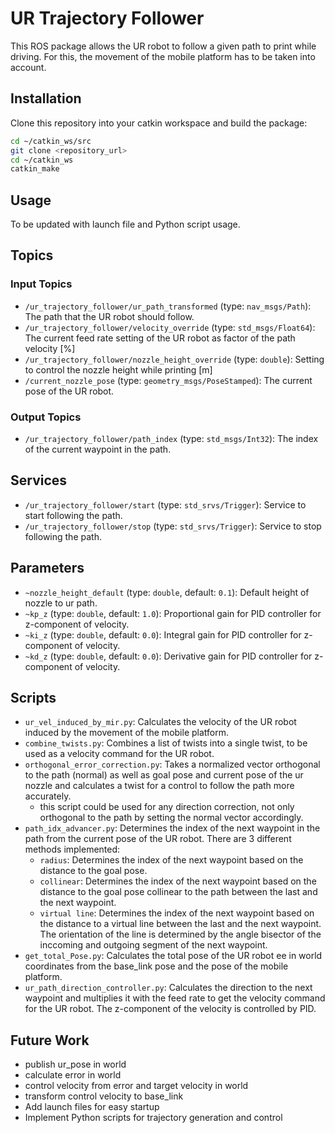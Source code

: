 # UR Trajectory Follower

This ROS package allows the UR robot to follow a given path to print while driving. For this, the movement of the mobile platform has to be taken into account.


## Installation
Clone this repository into your catkin workspace and build the package:
```sh
cd ~/catkin_ws/src
git clone <repository_url>
cd ~/catkin_ws
catkin_make
```

## Usage
To be updated with launch file and Python script usage.

## Topics

### Input Topics
- `/ur_trajectory_follower/ur_path_transformed` (type: `nav_msgs/Path`): The path that the UR robot should follow.
- `/ur_trajectory_follower/velocity_override` (type: `std_msgs/Float64`): The current feed rate setting of the UR robot as factor of the path velocity [%]
- `/ur_trajectory_follower/nozzle_height_override` (type: `double`): Setting to control the nozzle height while printing [m]
- `/current_nozzle_pose` (type: `geometry_msgs/PoseStamped`): The current pose of the UR robot.

### Output Topics
- `/ur_trajectory_follower/path_index` (type: `std_msgs/Int32`): The index of the current waypoint in the path.

## Services
- `/ur_trajectory_follower/start` (type: `std_srvs/Trigger`): Service to start following the path.
- `/ur_trajectory_follower/stop` (type: `std_srvs/Trigger`): Service to stop following the path.

## Parameters
- `~nozzle_height_default` (type: `double`, default: `0.1`): Default height of nozzle to ur path.
- `~kp_z` (type: `double`, default: `1.0`): Proportional gain for PID controller for z-component of velocity.
- `~ki_z` (type: `double`, default: `0.0`): Integral gain for PID controller for z-component of velocity.
- `~kd_z` (type: `double`, default: `0.0`): Derivative gain for PID controller for z-component of velocity.


## Scripts
- `ur_vel_induced_by_mir.py`: Calculates the velocity of the UR robot induced by the movement of the mobile platform.
- `combine_twists.py`: Combines a list of twists into a single twist, to be used as a velocity command for the UR robot.
- `orthogonal_error_correction.py`: Takes a normalized vector orthogonal to the path (normal) as well as goal pose and current pose of the ur nozzle and calculates a twist for a control to follow the path more accurately.
    - this script could be used for any direction correction, not only orthogonal to the path by setting the normal vector accordingly.
- `path_idx_advancer.py`: Determines the index of the next waypoint in the path from the current pose of the UR robot. There are 3 different methods implemented:
    - `radius`: Determines the index of the next waypoint based on the distance to the goal pose.
    - `collinear`: Determines the index of the next waypoint based on the distance to the goal pose collinear to the path between the last and the next waypoint.
    - `virtual line`: Determines the index of the next waypoint based on the distance to a virtual line between the last and the next waypoint. The orientation of the line is determined by the angle bisector of the inccoming and outgoing segment of the next waypoint.
- `get_total_Pose.py`: Calculates the total pose of the UR robot ee in world coordinates from the base_link pose and the pose of the mobile platform.
- `ur_path_direction_controller.py`: Calculates the direction to the next waypoint and multiplies it with the feed rate to get the velocity command for the UR robot. The z-component of the velocity is controlled by PID.

## Future Work
- publish ur_pose in world
- calculate error in world
- control velocity from error and target velocity in world
- transform control velocity to base_link
- Add launch files for easy startup
- Implement Python scripts for trajectory generation and control
